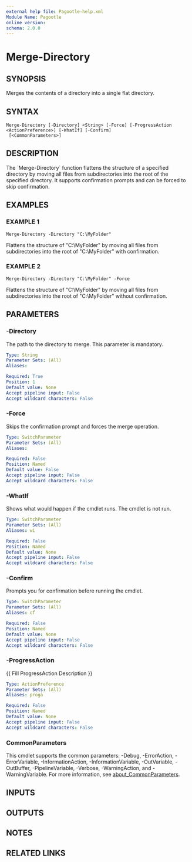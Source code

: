 ```yaml
---
external help file: Pagootle-help.xml
Module Name: Pagootle
online version:
schema: 2.0.0
---
```


# Merge-Directory

## SYNOPSIS
Merges the contents of a directory into a single flat directory.

## SYNTAX

```
Merge-Directory [-Directory] <String> [-Force] [-ProgressAction <ActionPreference>] [-WhatIf] [-Confirm]
 [<CommonParameters>]
```

## DESCRIPTION
The \`Merge-Directory\` function flattens the structure of a specified directory by moving all files from subdirectories into the root of the specified directory.
It supports confirmation prompts and can be forced to skip confirmation.

## EXAMPLES

### EXAMPLE 1
```
Merge-Directory -Directory "C:\MyFolder"
```

Flattens the structure of "C:\MyFolder" by moving all files from subdirectories into the root of "C:\MyFolder" with confirmation.

### EXAMPLE 2
```
Merge-Directory -Directory "C:\MyFolder" -Force
```

Flattens the structure of "C:\MyFolder" by moving all files from subdirectories into the root of "C:\MyFolder" without confirmation.

## PARAMETERS

### -Directory
The path to the directory to merge.
This parameter is mandatory.

```yaml
Type: String
Parameter Sets: (All)
Aliases:

Required: True
Position: 1
Default value: None
Accept pipeline input: False
Accept wildcard characters: False
```

### -Force
Skips the confirmation prompt and forces the merge operation.

```yaml
Type: SwitchParameter
Parameter Sets: (All)
Aliases:

Required: False
Position: Named
Default value: False
Accept pipeline input: False
Accept wildcard characters: False
```

### -WhatIf
Shows what would happen if the cmdlet runs.
The cmdlet is not run.

```yaml
Type: SwitchParameter
Parameter Sets: (All)
Aliases: wi

Required: False
Position: Named
Default value: None
Accept pipeline input: False
Accept wildcard characters: False
```

### -Confirm
Prompts you for confirmation before running the cmdlet.

```yaml
Type: SwitchParameter
Parameter Sets: (All)
Aliases: cf

Required: False
Position: Named
Default value: None
Accept pipeline input: False
Accept wildcard characters: False
```

### -ProgressAction
{{ Fill ProgressAction Description }}

```yaml
Type: ActionPreference
Parameter Sets: (All)
Aliases: proga

Required: False
Position: Named
Default value: None
Accept pipeline input: False
Accept wildcard characters: False
```

### CommonParameters
This cmdlet supports the common parameters: -Debug, -ErrorAction, -ErrorVariable, -InformationAction, -InformationVariable, -OutVariable, -OutBuffer, -PipelineVariable, -Verbose, -WarningAction, and -WarningVariable. For more information, see [about_CommonParameters](http://go.microsoft.com/fwlink/?LinkID=113216).

## INPUTS

## OUTPUTS

## NOTES

## RELATED LINKS
